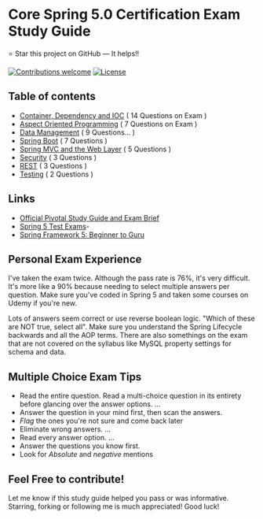 Core Spring 5.0 Certification Exam Study Guide
======================
:star: Star this project on GitHub — It helps!!

[![Contributions welcome](https://img.shields.io/badge/contributions-welcome-orange.svg)](https://github.com/seanjgildea/CoreSpring5CertificationGuide/issues)
[![License](https://img.shields.io/badge/license-MIT-blue.svg)](https://opensource.org/licenses/MIT)

## Table of contents

- [Container, Dependency and IOC](container_dependency_ioc.md) ( 14 Questions on Exam )
- [Aspect Oriented Programming](aspect_oriented_programming.md) ( 7 Questions on Exam )
- [Data Management](data_management.md) ( 9 Questions... )
- [Spring Boot](spring_boot.md) ( 7 Questions )
- [Spring MVC and the Web Layer](spring_mvc.md) ( 5 Questions )
- [Security](security.md) ( 3 Questions )
- [REST](rest.md) ( 3 Questions )
- [Testing](testing.md) ( 2 Questions )

## Links

- [Official Pivotal Study Guide and Exam Brief](https://pivotal.io/training/certification/spring-professional-certification)
- [Spring 5 Test Exams](http://itestjava.com/java-certification-practice-tests/home.do)- 
- [Spring Framework 5: Beginner to Guru](https://www.udemy.com/spring-framework-5-beginner-to-guru/)


## Personal Exam Experience

I've taken the exam twice. Although the pass rate is 76%, it's very difficult. It's more like a 90% because needing to select multiple answers per question. Make sure you've coded in Spring 5 and taken some courses on Udemy if you're new. 

Lots of answers seem correct or use reverse boolean logic. "Which of these are NOT true, select all". Make sure you understand the Spring Lifecycle backwards and all the AOP terms. There are also somethings on the exam that are not covered on the syllabus like MySQL property settings for schema and data. 

## Multiple Choice Exam Tips

- Read the entire question. Read a multi-choice question in its entirety before glancing over the answer options. ...
- Answer the question in your mind first, then scan the answers.
- *Flag* the ones you're not sure and come back later
- Eliminate wrong answers. ...
- Read every answer option. ...
- Answer the questions you know first. 
- Look for *Absolute* and *negative* mentions 

## Feel Free to contribute!

Let me know if this study guide helped you pass or was informative. Starring, forking or following me is much appreciated! Good luck!